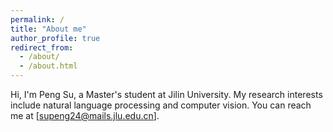 ```yaml
---
permalink: /
title: "About me"
author_profile: true
redirect_from: 
  - /about/
  - /about.html
---
```


Hi, I'm Peng Su, a Master's student at Jilin University.
My research interests include natural language processing and computer vision.
You can reach me at [supeng24@mails.jlu.edu.cn].
